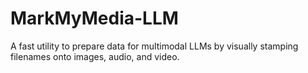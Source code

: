 # MarkMyMedia-LLM
A fast utility to prepare data for multimodal LLMs by visually stamping filenames onto images, audio, and video.
